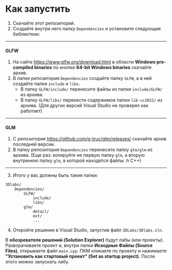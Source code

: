 # Как запустить

1. Скачайте этот репозиторий.
2. Создайте внутри него папку `Dependencies` и установите следующие библиотеки:

---

#### GLFW

1. На сайте https://www.glfw.org/download.html в области **Windows pre-compiled binaries** по кнопке **64-bit Windows binaries** скачайте архив.
2. В папке репозитория `Dependencies` создайте папку `GLFW`, а в ней создайте папки `include` и `libs`.
   - В папку `GLFW/include/` перенесите файлы из папки `include/GLFW/` из архива.
   - В папку `GLFW/libs/` перенести содержимое папки `lib-vc2022/` из архива. (Для других версий Visual Studio не проверял как работает)

---

#### GLM

1. С репозитория https://github.com/g-truc/glm/releases/ скачайте архив последней версии.
2. В папку репозитория `Dependencies` перенесите папку `glm/glm` из архива. (Еще раз: копируйте не первую папку `glm`, а вторую внутренюю папку `glm`, в которой находятся файлы .h С++)

--- 

3. Итого у вас должны быть такие папки:
```text
3Dlabs/
    Dependencies/
        GLFW/
            include/
            libs/
        glm/
            detail/
            ext/
            ...
```

4. Откройте решение в Visual Studio, запустив файл `3DLabs/3Dlabs.sln`.

В **обозревателе решений (Solution Explorer)** будут лабы (или проекты). Разворачиваете проект и, внутри папки **Исходные Файлы (Source Files)**, открываете файл `main.cpp`. ПКМ кликаете по проекту и нажимаете **"Установить как стартовый проект" (Set as startup project)**. После этого можно запускать лабу.
